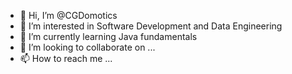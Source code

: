 - 👋 Hi, I’m @CGDomotics
- 👀 I’m interested in Software Development and Data Engineering
- 🌱 I’m currently learning Java fundamentals
- 💞️ I’m looking to collaborate on ...
- 📫 How to reach me ...

<!---
CGDomotics/CGDomotics is a ✨ special ✨ repository because its `README.md` (this file) appears on your GitHub profile.
You can click the Preview link to take a look at your changes.
--->
